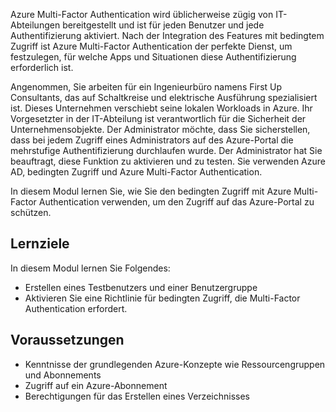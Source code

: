 Azure Multi-Factor Authentication wird üblicherweise zügig von IT-Abteilungen bereitgestellt und ist für jeden Benutzer und jede Authentifizierung aktiviert. Nach der Integration des Features mit bedingtem Zugriff ist Azure Multi-Factor Authentication der perfekte Dienst, um festzulegen, für welche Apps und Situationen diese Authentifizierung erforderlich ist.

Angenommen, Sie arbeiten für ein Ingenieurbüro namens First Up Consultants, das auf Schaltkreise und elektrische Ausführung spezialisiert ist. Dieses Unternehmen verschiebt seine lokalen Workloads in Azure. Ihr Vorgesetzter in der IT-Abteilung ist verantwortlich für die Sicherheit der Unternehmensobjekte. Der Administrator möchte, dass Sie sicherstellen, dass bei jedem Zugriff eines Administrators auf des Azure-Portal die mehrstufige Authentifizierung durchlaufen wurde. Der Administrator hat Sie beauftragt, diese Funktion zu aktivieren und zu testen. Sie verwenden Azure AD, bedingten Zugriff und Azure Multi-Factor Authentication.

In diesem Modul lernen Sie, wie Sie den bedingten Zugriff mit Azure Multi-Factor Authentication verwenden, um den Zugriff auf das Azure-Portal zu schützen.

## <a name="learning-objectives"></a>Lernziele

In diesem Modul lernen Sie Folgendes:
- Erstellen eines Testbenutzers und einer Benutzergruppe
- Aktivieren Sie eine Richtlinie für bedingten Zugriff, die Multi-Factor Authentication erfordert.

## <a name="prerequisites"></a>Voraussetzungen

- Kenntnisse der grundlegenden Azure-Konzepte wie Ressourcengruppen und Abonnements
- Zugriff auf ein Azure-Abonnement
- Berechtigungen für das Erstellen eines Verzeichnisses
